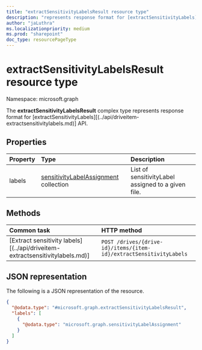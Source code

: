 ```yaml
---
title: "extractSensitivityLabelsResult resource type"
description: "represents response format for [extractSensitivityLabels][(../api/driveitem-extractsensitivitylabels.md)] API"
author: "jaLuthra"
ms.localizationpriority: medium
ms.prod: "sharepoint"
doc_type: resourcePageType
---
```


# extractSensitivityLabelsResult resource type

Namespace: microsoft.graph

The **extractSensitivityLabelsResult** complex type represents response format for [extractSensitivityLabels][(../api/driveitem-extractsensitivitylabels.md)] API.

## Properties
|Property|Type|Description|
|:---|:---|:---|
|labels|[sensitivityLabelAssignment](./sensitivitylabelassignment.md) collection|List of sensitivityLabel assigned to a given file.|

## Methods

| Common task                                                                  | HTTP method                                                        |
|:-----------------------------------------------------------------------------| :------------------------------------------------------------------|
| [Extract sensitivity labels][(../api/driveitem-extractsensitivitylabels.md)] | `POST /drives/{drive-id}/items/{item-id}/extractSensitivityLabels` |

## JSON representation
The following is a JSON representation of the resource.
<!-- {
  "blockType": "resource",
  "@odata.type": "microsoft.graph.extractSensitivityLabelsResult"
}
-->
``` json
{
  "@odata.type": "#microsoft.graph.extractSensitivityLabelsResult",
  "labels": [
    {
      "@odata.type": "microsoft.graph.sensitivityLabelAssignment"
    }
  ]
}
```

